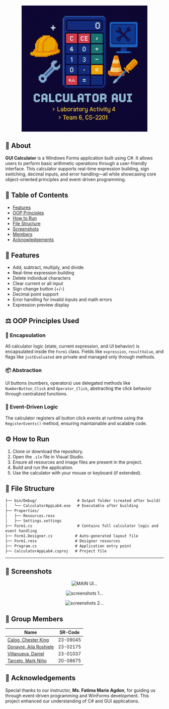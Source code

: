 <p align="center">
  <img src="images/calcu-banner.png" style="max-width: 400px; height: 300;" alt="LOGO?">
</p>

## 🧮 About
**GUI Calculator** is a Windows Forms application built using C#. It allows users to perform basic arithmetic operations through a user-friendly interface. This calculator supports real-time expression building, sign switching, decimal inputs, and error handling—all while showcasing core object-oriented principles and event-driven programming.

## 📔 Table of Contents
- [Features](#features)
- [OOP Principles](#oop-principles)
- [How to Run](#how-to-run)
- [File Structure](#file-structure)
- [Screenshots](#screenshots)
- [Members](#members)
- [Acknowledgements](#acknowledgements)

## <a id="features">🔢 Features</a>
- Add, subtract, multiply, and divide
- Real-time expression building
- Delete individual characters
- Clear current or all input
- Sign change button (+/-)
- Decimal point support
- Error handling for invalid inputs and math errors
- Expression preview display

## <a id="oop-principles">⚖️ OOP Principles Used</a>

### 🔐 Encapsulation
All calculator logic (state, current expression, and UI behavior) is encapsulated inside the `Form1` class. Fields like `expression`, `resultValue`, and flags like `justEvaluated` are private and managed only through methods.

### 📦 Abstraction
UI buttons (numbers, operators) use delegated methods like `NumberButton_Click` and `Operator_Click`, abstracting the click behavior through centralized functions.

### 🧠 Event-Driven Logic
The calculator registers all button click events at runtime using the `RegisterEvents()` method, ensuring maintainable and scalable code.

## <a id="how-to-run">⚙️ How to Run</a>

1. Clone or download the repository.
2. Open the `.sln` file in Visual Studio.
3. Ensure all resources and image files are present in the project.
4. Build and run the application.
5. Use the calculator with your mouse or keyboard (if extended).

## <a id="file-structure">📁 File Structure</a>

```
├── bin/Debug/                  # Output folder (created after build)
│   └── CalculatorAppLab4.exe   # Executable after building
├── Properties/
│   ├── Resources.resx
│   ├── Settings.settings
├── Form1.cs                    # Contains full calculator logic and event handling
├── Form1.Designer.cs          # Auto-generated layout file
├── Form1.resx                 # Designer resources
├── Program.cs                 # Application entry point
├── CalculatorAppLab4.csproj   # Project file
```

---

## <a id="screenshots">📸 Screenshots</a>

<p align="center">
  <img src="images/CalculatorUI.png" style="max-width: 600px; height: auto;" alt="MAIN UI...">
</p>

<p align="center">
  <img src="images/CalculatorUI.png" style="max-width: 600px; height: auto;" alt="screenshots 1...">
</p>

<p align="center">
  <img src="images/CalculatorWithExpression.png" style="max-width: 600px; height: auto;" alt="screenshots 2...">
</p>

## <a id="members">👥 Group Members</a>

| Name | SR-Code | 
|------|---------|
| [Calog, Chester King](https://github.com/ChesterCalog) | 23-09045 |   
| [Donayre, Aila Roshiele](https://github.com/ailadonayre) | 23-02175 |  
| [Villanueva, Daniel](https://github.com/danielbvillanueva) | 23-01037 | 
| [Tarcelo, Mark Niño](https://github.com/ElgatoMe0w) | 20-08675 | 

## <a id="acknowledgements">💎 Acknowledgements</a>
Special thanks to our instructor, **Ms. Fatima Marie Agdon**, for guiding us through event-driven programming and WinForms development. This project enhanced our understanding of C# and GUI applications.
